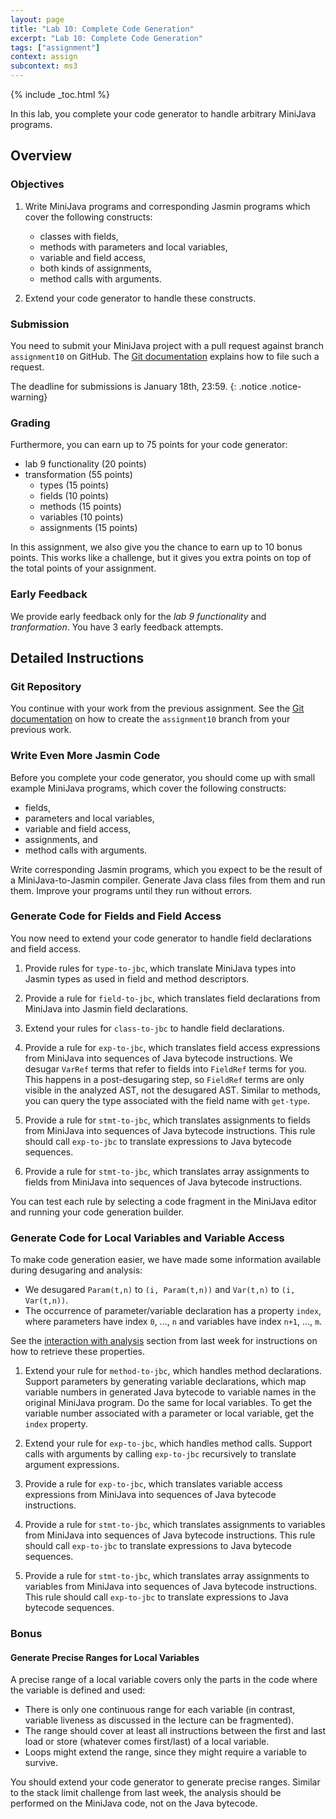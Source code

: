 ```yaml
---
layout: page
title: "Lab 10: Complete Code Generation"
excerpt: "Lab 10: Complete Code Generation"
tags: ["assignment"]
context: assign
subcontext: ms3
---
```


{% include _toc.html %}

In this lab, you complete your code generator to handle arbitrary MiniJava programs.

## Overview

### Objectives

1. Write MiniJava programs and corresponding Jasmin programs which cover the following constructs:

    * classes with fields,
    * methods with parameters and local variables,
    * variable and field access,
    * both kinds of assignments,
    * method calls with arguments.

2. Extend your code generator to handle these constructs.

### Submission

You need to submit your MiniJava project with a pull request against branch `assignment10` on GitHub.
The [Git documentation](/documentation/git.html#submitting-an-assignment) explains how to file such a request.

The deadline for submissions is January 18th, 23:59.
{: .notice .notice-warning}

### Grading

Furthermore, you can earn up to 75 points for your code generator:

* lab 9 functionality (20 points)
* transformation (55 points)
    * types (15 points)
    * fields (10 points)
    * methods (15 points)
    * variables (10 points)
    * assignments (15 points)

In this assignment, we also give you the chance to earn up to 10 bonus points.
This works like a challenge, but it gives you extra points on top of the total points of your assignment.

### Early Feedback

We provide early feedback only for the _lab 9 functionality_ and _tranformation_. You have 3 early feedback attempts.

## Detailed Instructions

### Git Repository

You continue with your work from the previous assignment.
See the [Git documentation](/documentation/git.html#continue-from-previous-assignment) on how to create the `assignment10` branch from your previous work.

### Write Even More Jasmin Code

Before you complete your code generator, you should come up with small example MiniJava programs, which cover the following constructs:

* fields,
* parameters and local variables,
* variable and field access,
* assignments, and
* method calls with arguments.

Write corresponding Jasmin programs, which you expect to be the result of a MiniJava-to-Jasmin compiler.
Generate Java class files from them and run them.
Improve your programs until they run without errors.

### Generate Code for Fields and Field Access

You now need to extend your code generator to handle field declarations and field access.

1. Provide rules for `type-to-jbc`, which translate MiniJava types into Jasmin types as used in field and method descriptors.

2. Provide a rule for `field-to-jbc`, which translates field declarations from MiniJava into Jasmin field declarations.

3. Extend your rules for `class-to-jbc` to handle field declarations.

4. Provide a rule for `exp-to-jbc`, which translates field access expressions from MiniJava into sequences of Java bytecode instructions. We desugar `VarRef` terms that refer to fields into `FieldRef` terms for you. This happens in a post-desugaring step, so `FieldRef` terms are only visible in the analyzed AST, not the desugared AST.
Similar to methods, you can query the type associated with the field name with `get-type`.

5. Provide a rule for `stmt-to-jbc`, which translates assignments to fields from MiniJava into sequences of Java bytecode instructions.
   This rule should call `exp-to-jbc` to translate expressions to Java bytecode sequences.

6. Provide a rule for `stmt-to-jbc`, which translates array assignments to fields from MiniJava into sequences of Java bytecode instructions.

You can test each rule by selecting a code fragment in the MiniJava editor and running your code generation builder.

### Generate Code for Local Variables and Variable Access

To make code generation easier, we have made some information available during
desugaring and analysis:

- We desugared `Param(t,n)` to `(i, Param(t,n))` and `Var(t,n)` to `(i, Var(t,n))`.
- The occurrence of parameter/variable declaration has a property `index`, where parameters have index `0`, ..., `n` and variables have index `n+1`, ..., `m`.

See the [interaction with analysis](lab9.html#interaction-with-analysis) section from last week for instructions on how to retrieve these properties.

1. Extend your rule for `method-to-jbc`, which handles method declarations.
   Support parameters by generating variable declarations, which map variable numbers in generated Java bytecode to variable names in the original MiniJava program.
   Do the same for local variables.
   To get the variable number associated with a parameter or local variable, get the `index` property.

2. Extend your rule for `exp-to-jbc`, which handles method calls.
   Support calls with arguments by calling `exp-to-jbc` recursively to translate argument expressions.

3. Provide a rule for `exp-to-jbc`, which translates variable access expressions from MiniJava into sequences of Java bytecode instructions.

4. Provide a rule for `stmt-to-jbc`, which translates assignments to variables from MiniJava into sequences of Java bytecode instructions.
   This rule should call `exp-to-jbc` to translate expressions to Java bytecode sequences.

5. Provide a rule for `stmt-to-jbc`, which translates array assignments to variables from MiniJava into sequences of Java bytecode instructions.
   This rule should call `exp-to-jbc` to translate expressions to Java bytecode sequences.

### Bonus

#### Generate Precise Ranges for Local Variables

A precise range of a local variable covers only the parts in the code where the variable is defined and used:

* There is only one continuous range for each variable (in contrast, variable liveness as discussed in the lecture can be fragmented).
* The range should cover at least all instructions between the first and last load or store (whatever comes first/last) of a local variable.
* Loops might extend the range, since they might require a variable to survive.

You should extend your code generator to generate precise ranges.
Similar to the stack limit challenge from last week, the analysis should be performed on the MiniJava code, not on the Java bytecode.
